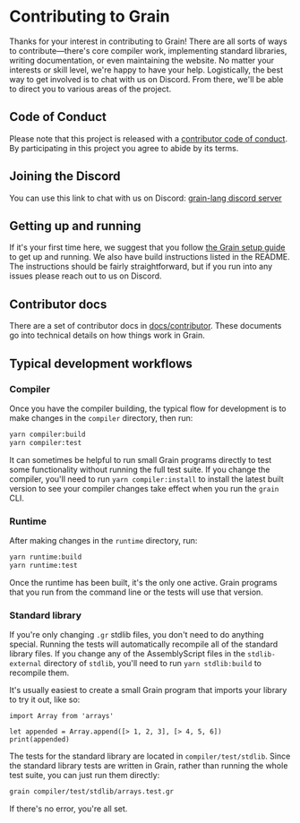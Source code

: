 # Contributing to Grain

Thanks for your interest in contributing to Grain! There are all sorts of ways to contribute—there's core compiler work, implementing standard libraries, writing documentation, or even maintaining the website. No matter your interests or skill level, we're happy to have your help. Logistically, the best way to get involved is to chat with us on Discord. From there, we'll be able to direct you to various areas of the project.

## Code of Conduct

Please note that this project is released with a [contributor code of conduct](https://github.com/grain-lang/grain/blob/master/CODE_OF_CONDUCT.md). By participating in this project you agree to abide by its terms.

## Joining the Discord

You can use this link to chat with us on Discord: [grain-lang discord server](https://discord.gg/7U3newJ)

## Getting up and running

If it's your first time here, we suggest that you follow [the Grain setup guide](https://grain-lang.org/docs/getting_grain) to get up and running. We also have build instructions listed in the README. The instructions should be fairly straightforward, but if you run into any issues please reach out to us on Discord.

## Contributor docs

There are a set of contributor docs in [docs/contributor](https://github.com/grain-lang/grain/tree/master/docs/contributor). These documents go into technical details on how things work in Grain.

## Typical development workflows

### Compiler

Once you have the compiler building, the typical flow for development is to make changes in the `compiler` directory, then run:

```bash
yarn compiler:build
yarn compiler:test
```

It can sometimes be helpful to run small Grain programs directly to test some functionality without running the full test suite. If you change the compiler, you'll need to run `yarn compiler:install` to install the latest built version to see your compiler changes take effect when you run the `grain` CLI.

### Runtime

After making changes in the `runtime` directory, run:

```bash
yarn runtime:build
yarn runtime:test
```

Once the runtime has been built, it's the only one active. Grain programs that you run from the command line or the tests will use that version.

### Standard library

If you're only changing `.gr` stdlib files, you don't need to do anything special. Running the tests will automatically recompile all of the standard library files. If you change any of the AssemblyScript files in the `stdlib-external` directory of `stdlib`, you'll need to run `yarn stdlib:build` to recompile them.

It's usually easiest to create a small Grain program that imports your library to try it out, like so:

```grain
import Array from 'arrays'

let appended = Array.append([> 1, 2, 3], [> 4, 5, 6])
print(appended)
```

The tests for the standard library are located in `compiler/test/stdlib`. Since the standard library tests are written in Grain, rather than running the whole test suite, you can just run them directly:

```bash
grain compiler/test/stdlib/arrays.test.gr
```

If there's no error, you're all set.
